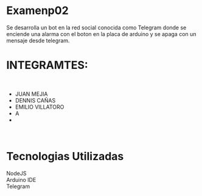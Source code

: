 # Examenp02
Se desarrolla un bot en la red social conocida como Telegram donde se enciende una alarma con el boton en la placa de arduino y se apaga con un mensaje desde telegram.

# INTEGRAMTES:
<BR>
<UL>
<LI>JUAN MEJIA</LI>
<LI>DENNIS CAÑAS</LI>
<LI>EMILIO VILLATORO</LI>
<LI>A<LEXANDER RUIZ</LI>
  <li></li>
</UL>
<br>

# Tecnologias Utilizadas
NodeJS<br>  Arduino IDE<br> Telegram<br>
